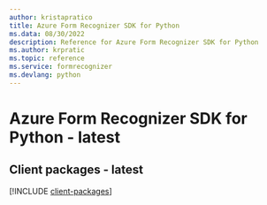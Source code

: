 ```yaml
---
author: kristapratico
title: Azure Form Recognizer SDK for Python
ms.data: 08/30/2022
description: Reference for Azure Form Recognizer SDK for Python
ms.author: krpratic
ms.topic: reference
ms.service: formrecognizer
ms.devlang: python
---
```

# Azure Form Recognizer SDK for Python - latest

## Client packages - latest
[!INCLUDE [client-packages](form-recognizer-client-index.md)]